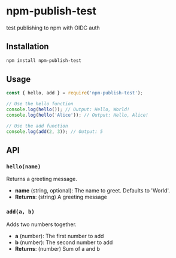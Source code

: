 # npm-publish-test
test publishing to npm with OIDC auth

## Installation

```bash
npm install npm-publish-test
```

## Usage

```javascript
const { hello, add } = require('npm-publish-test');

// Use the hello function
console.log(hello()); // Output: Hello, World!
console.log(hello('Alice')); // Output: Hello, Alice!

// Use the add function
console.log(add(2, 3)); // Output: 5
```

## API

### `hello(name)`

Returns a greeting message.

- **name** (string, optional): The name to greet. Defaults to 'World'.
- **Returns**: (string) A greeting message

### `add(a, b)`

Adds two numbers together.

- **a** (number): The first number to add
- **b** (number): The second number to add
- **Returns**: (number) Sum of a and b
